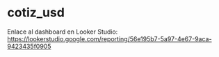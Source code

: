 # cotiz_usd

Enlace al dashboard en Looker Studio: https://lookerstudio.google.com/reporting/56e195b7-5a97-4e67-9aca-9423435f0905
